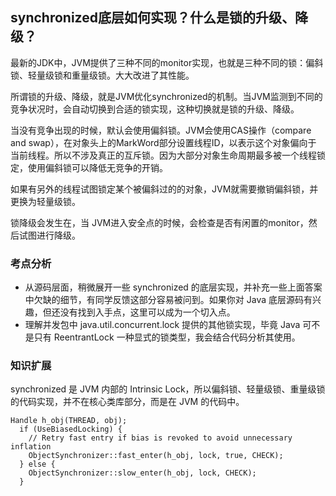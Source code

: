 ## synchronized底层如何实现？什么是锁的升级、降级？

最新的JDK中，JVM提供了三种不同的monitor实现，也就是三种不同的锁：偏斜锁、轻量级锁和重量级锁。大大改进了其性能。

所谓锁的升级、降级，就是JVM优化synchronized的机制。当JVM监测到不同的竞争状况时，会自动切换到合适的锁实现，这种切换就是锁的升级、降级。

当没有竞争出现的时候，默认会使用偏斜锁。JVM会使用CAS操作（compare and swap），在对象头上的MarkWord部分设置线程ID，以表示这个对象偏向于
当前线程。所以不涉及真正的互斥锁。因为大部分对象生命周期最多被一个线程锁定，使用偏斜锁可以降低无竞争的开销。

如果有另外的线程试图锁定某个被偏斜过的的对象，JVM就需要撤销偏斜锁，并更换为轻量级锁。

锁降级会发生在，当 JVM进入安全点的时候，会检查是否有闲置的monitor，然后试图进行降级。

### 考点分析
- 从源码层面，稍微展开一些 synchronized 的底层实现，并补充一些上面答案中欠缺的细节，有同学反馈这部分容易被问到。如果你对 Java 底层源码有兴趣，但还没有找到入手点，这里可以成为一个切入点。
- 理解并发包中 java.util.concurrent.lock 提供的其他锁实现，毕竟 Java 可不是只有 ReentrantLock 一种显式的锁类型，我会结合代码分析其使用。

### 知识扩展
synchronized 是 JVM 内部的 Intrinsic Lock，所以偏斜锁、轻量级锁、重量级锁的代码实现，并不在核心类库部分，而是在 JVM 的代码中。
```
Handle h_obj(THREAD, obj);
  if (UseBiasedLocking) {
    // Retry fast entry if bias is revoked to avoid unnecessary inflation
    ObjectSynchronizer::fast_enter(h_obj, lock, true, CHECK);
  } else {
    ObjectSynchronizer::slow_enter(h_obj, lock, CHECK);
  }
```
